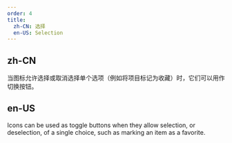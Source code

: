 ```yaml
---
order: 4
title:
  zh-CN: 选择
  en-US: Selection
---
```


## zh-CN

当图标允许选择或取消选择单个选项（例如将项目标记为收藏）时，它们可以用作切换按钮。

## en-US

Icons can be used as toggle buttons when they allow selection, or deselection, of a single choice, such as marking an item as a favorite.
